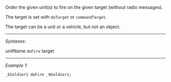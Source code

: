 Order the given unit(s) to fire on the given target (without radio messages).

The target is set with `doTarget` or `commandTarget`.

The target can be a unit or a vehicle, but not an object.


---
*Syntaxes:*

unitName `doFire` target

---
*Example 1:*

```sqf
_ESoldier1 doFire _WSoldier1;
```